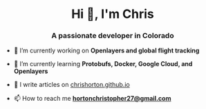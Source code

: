 <h1 align="center">Hi 👋, I'm Chris</h1>
<h3 align="center">A passionate developer in Colorado</h3>

- 🔭 I’m currently working on **Openlayers and global flight tracking**

- 🌱 I’m currently learning **Protobufs, Docker, Google Cloud, and Openlayers**

- 📝 I write articles on [chrishorton.github.io](http://chrishorton.github.io)

- 📫 How to reach me **hortonchristopher27@gmail.com**

